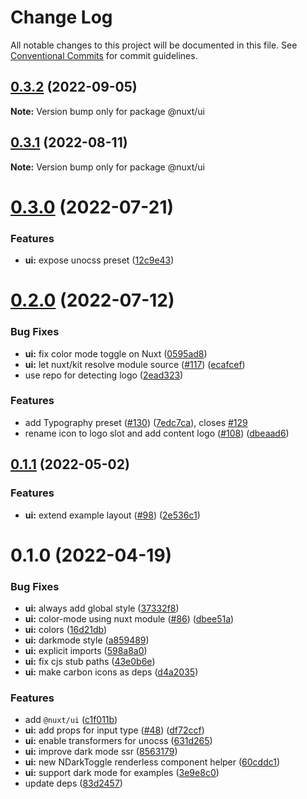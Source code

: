 # Change Log

All notable changes to this project will be documented in this file.
See [Conventional Commits](https://conventionalcommits.org) for commit guidelines.

## [0.3.2](https://github.com/nuxt/ui/compare/@nuxt/ui@0.3.1...@nuxt/ui@0.3.2) (2022-09-05)

**Note:** Version bump only for package @nuxt/ui





## [0.3.1](https://github.com/nuxt/ui/compare/@nuxt/ui@0.3.0...@nuxt/ui@0.3.1) (2022-08-11)

**Note:** Version bump only for package @nuxt/ui





# [0.3.0](https://github.com/nuxt/ui/compare/@nuxt/ui@0.2.0...@nuxt/ui@0.3.0) (2022-07-21)


### Features

* **ui:** expose unocss preset ([12c9e43](https://github.com/nuxt/ui/commit/12c9e43ae05a567aafe9891130e369494b62aa96))





# [0.2.0](https://github.com/nuxt/ui/compare/@nuxt/ui@0.1.1...@nuxt/ui@0.2.0) (2022-07-12)


### Bug Fixes

* **ui:** fix color mode toggle on Nuxt ([0595ad8](https://github.com/nuxt/ui/commit/0595ad82139fdd3ae054e0ce358cb345448f7d98))
* **ui:** let nuxt/kit resolve module source ([#117](https://github.com/nuxt/ui/issues/117)) ([ecafcef](https://github.com/nuxt/ui/commit/ecafcef782f96fd6520cce048faee0b74404b4ce))
* use repo for detecting logo ([2ead323](https://github.com/nuxt/ui/commit/2ead3237aa1b8cd747aa23602f5c4cd25bf8a2f7))


### Features

* add Typography preset ([#130](https://github.com/nuxt/ui/issues/130)) ([7edc7ca](https://github.com/nuxt/ui/commit/7edc7ca536eb19d87047dcccf9089694bb21a5f8)), closes [#129](https://github.com/nuxt/ui/issues/129)
* rename icon to logo slot and add content logo ([#108](https://github.com/nuxt/ui/issues/108)) ([dbeaad6](https://github.com/nuxt/ui/commit/dbeaad6793ee08b8c41660165fac252e733fe5fc))





## [0.1.1](https://github.com/nuxt/ui/compare/@nuxt/ui@0.1.0...@nuxt/ui@0.1.1) (2022-05-02)


### Features

* **ui:** extend example layout ([#98](https://github.com/nuxt/ui/issues/98)) ([2e536c1](https://github.com/nuxt/ui/commit/2e536c164974282658b5f78a983fc30a123bfa7c))





# 0.1.0 (2022-04-19)


### Bug Fixes

* **ui:** always add global style ([37332f8](https://github.com/nuxt/ui/commit/37332f8669f02257740baec6e3131fdca6a589b9))
* **ui:** color-mode using nuxt module ([#86](https://github.com/nuxt/ui/issues/86)) ([dbee51a](https://github.com/nuxt/ui/commit/dbee51abe69b2924cba1e09b630235008d347789))
* **ui:** colors ([16d21db](https://github.com/nuxt/ui/commit/16d21dbfb7fc30b7b429f2d52bf71425c0e0dcf5))
* **ui:** darkmode style ([a859489](https://github.com/nuxt/ui/commit/a859489036be3a9783733cb31d8609e60dd30928))
* **ui:** explicit imports ([598a8a0](https://github.com/nuxt/ui/commit/598a8a0f7f0faa341d2cb391b74aa040c3430b55))
* **ui:** fix cjs stub paths ([43e0b6e](https://github.com/nuxt/ui/commit/43e0b6e411d256314d879ba14706987968a1d62a))
* **ui:** make carbon icons as deps ([d4a2035](https://github.com/nuxt/ui/commit/d4a203552513abedd60ed4d3e53b297268bf0872))


### Features

* add `@nuxt/ui` ([c1f011b](https://github.com/nuxt/ui/commit/c1f011bebba38e28f5c38cbf69efaeb5f8d766b1))
* **ui:** add props for input type ([#48](https://github.com/nuxt/ui/issues/48)) ([df72ccf](https://github.com/nuxt/ui/commit/df72ccf626d72833ad4ec960956f2d2e662d6173))
* **ui:** enable transformers for unocss ([631d265](https://github.com/nuxt/ui/commit/631d2655f0469286fd17b6ea39dbb0650571b156))
* **ui:** improve dark mode ssr ([8563179](https://github.com/nuxt/ui/commit/8563179107677c7ebad5553c1d76bd6a6c38113f))
* **ui:** new NDarkToggle renderless component helper ([60cddc1](https://github.com/nuxt/ui/commit/60cddc15e1e68dcbb773f94c114194603d936280))
* **ui:** support dark mode for examples ([3e9e8c0](https://github.com/nuxt/ui/commit/3e9e8c056697b1874004064391f8b8267aa59d9b))
* update deps ([83d2457](https://github.com/nuxt/ui/commit/83d245724d7148d5e5469a36ffa86f1d85282e2e))
